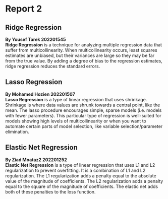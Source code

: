 # Report 2

## Ridge Regression

**By Yousef Tarek 202201545**<br/>
**Ridge Regression** is a technique for analyzing multiple regression data that suffer from multicollinearity. When multicollinearity occurs, least squares estimates are unbiased, but their variances are large so they may be far from the true value. By adding a degree of bias to the regression estimates, ridge regression reduces the standard errors.

## Lasso Regression

**By Mohamed Hozien 202201507**<br/>
**Lasso Regression** is a type of linear regression that uses shrinkage. Shrinkage is where data values are shrunk towards a central point, like the mean. The lasso procedure encourages simple, sparse models (i.e. models with fewer parameters). This particular type of regression is well-suited for models showing high levels of multicollinearity or when you want to automate certain parts of model selection, like variable selection/parameter elimination.

## Elastic Net Regression

**By Ziad Moataz2 202201252**<br/>
**Elastic Net Regression** is a type of linear regression that uses L1 and L2 regularization to prevent overfitting. It is a combination of L1 and L2 regularization. The L1 regularization adds a penalty equal to the absolute value of the magnitude of coefficients. The L2 regularization adds a penalty equal to the square of the magnitude of coefficients. The elastic net adds both of these penalties to the loss function.
